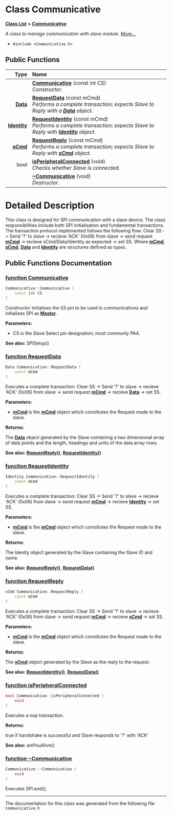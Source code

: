 
# Class Communicative


[**Class List**](annotated.md) **>** [**Communicative**](class_communicative.md)



_A class to manage communication with slave module._ [More...](#detailed-description)

* `#include <Communicative.h>`















## Public Functions

| Type | Name |
| ---: | :--- |
|   | [**Communicative**](class_communicative.md#function-communicative) (const int CS) <br>_Constructor._  |
|  [**Data**](struct_data.md) | [**RequestData**](class_communicative.md#function-requestdata) (const mCmd) <br>_Performs a complete transaction; expects Slave to Reply with a_ [_**Data**_](struct_data.md) _object._ |
|  [**Identity**](struct_identity.md) | [**RequestIdentity**](class_communicative.md#function-requestidentity) (const mCmd) <br>_Performs a complete transaction; expects Slave to Reply with_ [_**Identity**_](struct_identity.md) _object._ |
|  [**sCmd**](structs_cmd.md) | [**RequestReply**](class_communicative.md#function-requestreply) (const mCmd) <br>_Performs a complete transaction; expects Slave to Reply with_ [_**sCmd**_](structs_cmd.md) _object._ |
|  bool | [**isPeripheralConnected**](class_communicative.md#function-isperipheralconnected) (void) <br>_Checks whether Slave is connected._  |
|   | [**~Communicative**](class_communicative.md#function-communicative) (void) <br>_Destructor._  |








# Detailed Description


This class is designed for SPI communication with a slave device. The class responsibilities include both SPI initialisation and fundamental transactions. The transaction protocol implemented follows the following flow: Clear SS -&gt; Send '?' to slave -&gt; recieve 'ACK' (0x06) from slave -&gt; send request [**mCmd**](structm_cmd.md) -&gt; recieve sCmd/Data/Identity as expected -&gt; set SS. Where [**mCmd**](structm_cmd.md), [**sCmd**](structs_cmd.md), [**Data**](struct_data.md) and [**Identity**](struct_identity.md) are structures defined as types. 


    
## Public Functions Documentation


### <a href="#function-communicative" id="function-communicative">function Communicative </a>


```cpp
Communicative::Communicative (
    const int CS
) 
```


Constructor initialises the SS pin to be used in communications and initialises SPI as [**Master**](class_master.md). 

**Parameters:**


* CS is the Slave Select pin designation; most commonly PA4. 



**See also:** SPISetup() 



        

### <a href="#function-requestdata" id="function-requestdata">function RequestData </a>


```cpp
Data Communicative::RequestData (
    const mCmd
) 
```


Executes a complete transaction: Clear SS -&gt; Send '?' to slave -&gt; recieve 'ACK' (0x06) from slave -&gt; send request [**mCmd**](structm_cmd.md) -&gt; recieve [**Data**](struct_data.md) -&gt; set SS. 

**Parameters:**


* [**mCmd**](structm_cmd.md) is the [**mCmd**](structm_cmd.md) object which constitutes the Request made to the slave. 



**Returns:**

The [**Data**](struct_data.md) object generated by the Slave containing a two dimensional array of data points and the length, headings and units of the data array rows. 




**See also:** [**RequestReply()**](class_communicative.md#function-requestreply), [**RequestIdentity()**](class_communicative.md#function-requestidentity) 



        

### <a href="#function-requestidentity" id="function-requestidentity">function RequestIdentity </a>


```cpp
Identity Communicative::RequestIdentity (
    const mCmd
) 
```


Executes a complete transaction: Clear SS -&gt; Send '?' to slave -&gt; recieve 'ACK' (0x06) from slave -&gt; send request [**mCmd**](structm_cmd.md) -&gt; recieve [**Identity**](struct_identity.md) -&gt; set SS. 

**Parameters:**


* [**mCmd**](structm_cmd.md) is the [**mCmd**](structm_cmd.md) object which constitutes the Request made to the slave. 



**Returns:**

The Idenity object generated by the Slave containing the Slave ID and name. 




**See also:** [**RequestReply()**](class_communicative.md#function-requestreply), [**RequestData()**](class_communicative.md#function-requestdata) 



        

### <a href="#function-requestreply" id="function-requestreply">function RequestReply </a>


```cpp
sCmd Communicative::RequestReply (
    const mCmd
) 
```


Executes a complete transaction: Clear SS -&gt; Send '?' to slave -&gt; recieve 'ACK' (0x06) from slave -&gt; send request [**mCmd**](structm_cmd.md) -&gt; recieve [**sCmd**](structs_cmd.md) -&gt; set SS. 

**Parameters:**


* [**mCmd**](structm_cmd.md) is the [**mCmd**](structm_cmd.md) object which constitutes the Request made to the slave. 



**Returns:**

The [**sCmd**](structs_cmd.md) object generated by the Slave as the reply to the request. 




**See also:** [**RequestIdentity()**](class_communicative.md#function-requestidentity), [**RequestData()**](class_communicative.md#function-requestdata) 



        

### <a href="#function-isperipheralconnected" id="function-isperipheralconnected">function isPeripheralConnected </a>


```cpp
bool Communicative::isPeripheralConnected (
    void
) 
```


Executes a nop transaction. 

**Returns:**

true if handshake is successful and Slave responds to '?' with 'ACK' 




**See also:** areYouAlive() 



        

### <a href="#function-communicative" id="function-communicative">function ~Communicative </a>


```cpp
Communicative::~Communicative (
    void
) 
```


Executes SPI.end(); 


        

------------------------------
The documentation for this class was generated from the following file `Communicative.h`